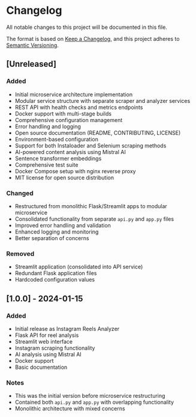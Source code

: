 # Changelog

All notable changes to this project will be documented in this file.

The format is based on [Keep a Changelog](https://keepachangelog.com/en/1.0.0/),
and this project adheres to [Semantic Versioning](https://semver.org/spec/v2.0.0.html).

## [Unreleased]

### Added
- Initial microservice architecture implementation
- Modular service structure with separate scraper and analyzer services
- REST API with health checks and metrics endpoints
- Docker support with multi-stage builds
- Comprehensive configuration management
- Error handling and logging
- Open source documentation (README, CONTRIBUTING, LICENSE)
- Environment-based configuration
- Support for both Instaloader and Selenium scraping methods
- AI-powered content analysis using Mistral AI
- Sentence transformer embeddings
- Comprehensive test suite
- Docker Compose setup with nginx reverse proxy
- MIT license for open source distribution

### Changed
- Restructured from monolithic Flask/Streamlit apps to modular microservice
- Consolidated functionality from separate `api.py` and `app.py` files
- Improved error handling and validation
- Enhanced logging and monitoring
- Better separation of concerns

### Removed
- Streamlit application (consolidated into API service)
- Redundant Flask application files
- Hardcoded configuration values

## [1.0.0] - 2024-01-15

### Added
- Initial release as Instagram Reels Analyzer
- Flask API for reel analysis
- Streamlit web interface
- Instagram scraping functionality
- AI analysis using Mistral AI
- Docker support
- Basic documentation

### Notes
- This was the initial version before microservice restructuring
- Contained both `api.py` and `app.py` with overlapping functionality
- Monolithic architecture with mixed concerns